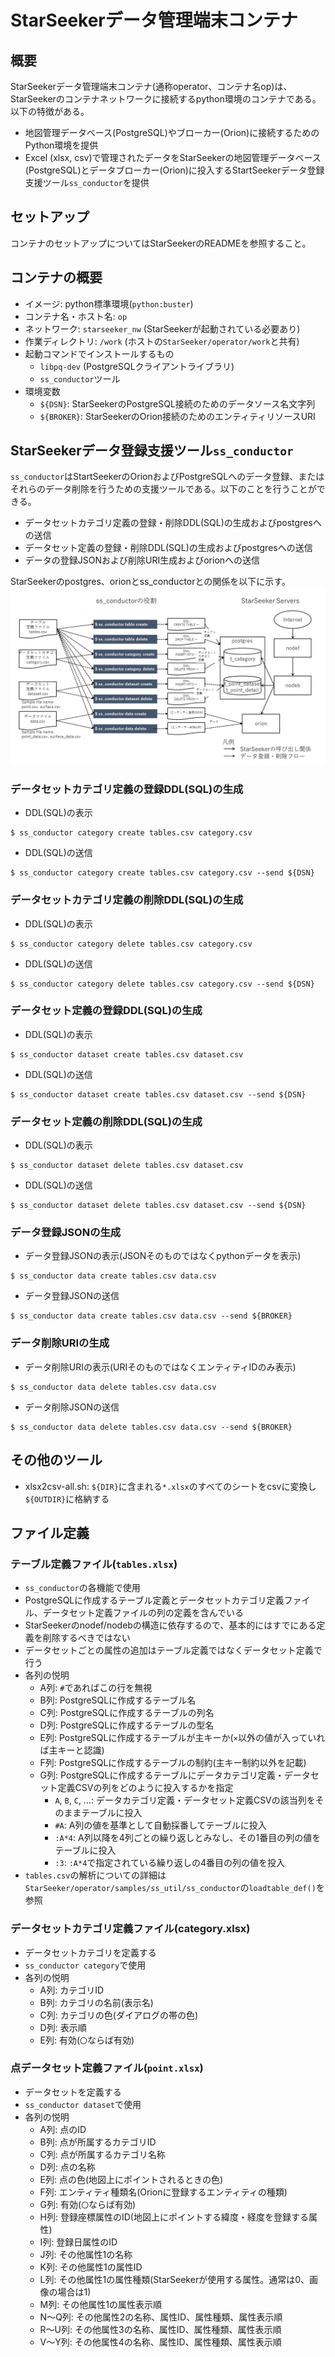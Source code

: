 # StarSeekerデータ管理端末コンテナ

## 概要

StarSeekerデータ管理端末コンテナ(通称operator、コンテナ名op)は、StarSeekerのコンテナネットワークに接続するpython環境のコンテナである。以下の特徴がある。

* 地図管理データベース(PostgreSQL)やブローカー(Orion)に接続するためのPython環境を提供
* Excel (xlsx, csv)で管理されたデータをStarSeekerの地図管理データベース(PostgreSQL)とデータブローカー(Orion)に投入するStartSeekerデータ登録支援ツール`ss_conductor`を提供

## セットアップ

コンテナのセットアップについてはStarSeekerのREADMEを参照すること。

## コンテナの概要

* イメージ: python標準環境(`python:buster`)
* コンテナ名・ホスト名: `op`
* ネットワーク: `starseeker_nw` (StarSeekerが起動されている必要あり)
* 作業ディレクトリ: `/work` (ホストの`StarSeeker/operator/work`と共有)
* 起動コマンドでインストールするもの
  * `libpq-dev` (PostgreSQLクライアントライブラリ)
  * `ss_conductor`ツール
* 環境変数
  * `${DSN}`: StarSeekerのPostgreSQL接続のためのデータソース名文字列
  * `${BROKER}`: StarSeekerのOrion接続のためのエンティティリソースURI

## StarSeekerデータ登録支援ツール`ss_conductor`

`ss_conductor`はStartSeekerのOrionおよびPostgreSQLへのデータ登録、またはそれらのデータ削除を行うための支援ツールである。以下のことを行うことができる。

* データセットカテゴリ定義の登録・削除DDL(SQL)の生成およびpostgresへの送信
* データセット定義の登録・削除DDL(SQL)の生成およびpostgresへの送信
* データの登録JSONおよび削除URI生成およびorionへの送信

StarSeekerのpostgres、orionとss_conductorとの関係を以下に示す。
![`ss_conductor`の役割](img/ss_conductor.png)

### データセットカテゴリ定義の登録DDL(SQL)の生成

* DDL(SQL)の表示

```
$ ss_conductor category create tables.csv category.csv
```

* DDL(SQL)の送信

```
$ ss_conductor category create tables.csv category.csv --send ${DSN}
```

### データセットカテゴリ定義の削除DDL(SQL)の生成

* DDL(SQL)の表示

```
$ ss_conductor category delete tables.csv category.csv
```

* DDL(SQL)の送信

```
$ ss_conductor category delete tables.csv category.csv --send ${DSN}
```

### データセット定義の登録DDL(SQL)の生成

* DDL(SQL)の表示

```
$ ss_conductor dataset create tables.csv dataset.csv
```

* DDL(SQL)の送信

```
$ ss_conductor dataset create tables.csv dataset.csv --send ${DSN}
```

### データセット定義の削除DDL(SQL)の生成

* DDL(SQL)の表示

```
$ ss_conductor dataset delete tables.csv dataset.csv
```

* DDL(SQL)の送信

```
$ ss_conductor dataset delete tables.csv dataset.csv --send ${DSN}
```

### データ登録JSONの生成

* データ登録JSONの表示(JSONそのものではなくpythonデータを表示)

```
$ ss_conductor data create tables.csv data.csv
```

* データ登録JSONの送信

```
$ ss_conductor data create tables.csv data.csv --send ${BROKER}
```

### データ削除URIの生成

* データ削除URIの表示(URIそのものではなくエンティティIDのみ表示)

```
$ ss_conductor data delete tables.csv data.csv
```

* データ削除JSONの送信

```
$ ss_conductor data delete tables.csv data.csv --send ${BROKER}
```

## その他のツール

* xlsx2csv-all.sh: `${DIR}`に含まれる`*.xlsx`のすべてのシートをcsvに変換し`${OUTDIR}`に格納する

## ファイル定義

### テーブル定義ファイル(`tables.xlsx`)

* `ss_conductor`の各機能で使用
* PostgreSQLに作成するテーブル定義とデータセットカテゴリ定義ファイル、データセット定義ファイルの列の定義を含んでいる
* StarSeekerのnodef/nodebの構造に依存するので、基本的にはすでにある定義を削除するべきではない
* データセットごとの属性の追加はテーブル定義ではなくデータセット定義で行う
* 各列の悦明
  * A列: `#`であればこの行を無視
  * B列: PostgreSQLに作成するテーブル名
  * C列: PostgreSQLに作成するテーブルの列名
  * D列: PostgreSQLに作成するテーブルの型名
  * E列: PostgreSQLに作成するテーブルが主キーか(`×`以外の値が入っていれば主キーと認識)
  * F列: PostgreSQLに作成するテーブルの制約(主キー制約以外を記載)
  * G列: PostgreSQLに作成するテーブルにデータカテゴリ定義・データセット定義CSVの列をどのように投入するかを指定
    * `A`, `B`, `C`, ...: データカテゴリ定義・データセット定義CSVの該当列をそのままテーブルに投入
    * `#A`: A列の値を基準として自動採番してテーブルに投入
    * `:A*4`: A列以降を4列ごとの繰り返しとみなし、その1番目の列の値をテーブルに投入
    * `:3`: `:A*4`で指定されている繰り返しの4番目の列の値を投入
* `tables.csv`の解析についての詳細は`StarSeeker/operator/samples/ss_util/ss_conductor`の`loadtable_def()`を参照

### データセットカテゴリ定義ファイル(category.xlsx)

* データセットカテゴリを定義する
* `ss_conductor category`で使用
* 各列の悦明
  * A列: カテゴリID
  * B列: カテゴリの名前(表示名)
  * C列: カテゴリの色(ダイアログの帯の色)
  * D列: 表示順
  * E列: 有効(`〇`ならば有効)

### 点データセット定義ファイル(`point.xlsx`)

* データセットを定義する
* `ss_conductor dataset`で使用
* 各列の悦明
  * A列: 点のID
  * B列: 点が所属するカテゴリID
  * C列: 点が所属するカテゴリ名称
  * D列: 点の名称
  * E列: 点の色(地図上にポイントされるときの色)
  * F列: エンティティ種類名(Orionに登録するエンティティの種類)
  * G列: 有効(`〇`ならば有効)
  * H列: 登録座標属性のID(地図上にポイントする緯度・経度を登録する属性)
  * I列: 登録日属性のID
  * J列: その他属性1の名称
  * K列: その他属性1の属性ID
  * L列: その他属性1の属性種類(StarSeekerが使用する属性。通常は0、画像の場合は1)
  * M列: その他属性1の属性表示順
  * N～Q列: その他属性2の名称、属性ID、属性種類、属性表示順
  * R～U列: その他属性3の名称、属性ID、属性種類、属性表示順
  * V～Y列: その他属性4の名称、属性ID、属性種類、属性表示順
